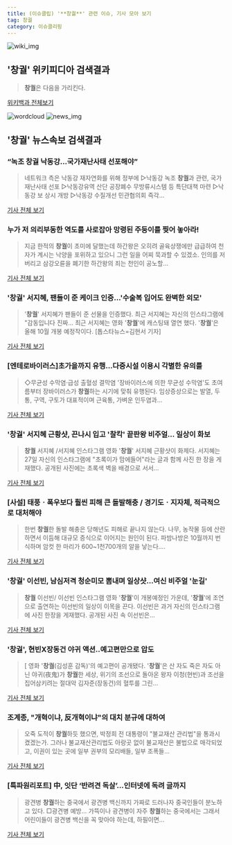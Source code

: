 ```yaml
---
title: (이슈클립) '**창궐**' 관련 이슈, 기사 모아 보기
tag: 창궐
category: 이슈클리핑
---
```

![wiki_img](https://user-images.githubusercontent.com/42597476/44503234-41136a80-a6d0-11e8-9071-6fc6418eafe4.png)
## **'**창궐**'** 위키피디아 검색결과
>**창궐**은 다음을 가리킨다.

<a href="https://ko.wikipedia.org/wiki/창궐" target="_blank">위키백과 전체보기</a>

![wordcloud](https://s3.ap-northeast-2.amazonaws.com/lyrics101-wordcloud/2018-08-29-1535475963.png)
![news_img](https://user-images.githubusercontent.com/42597476/44507050-1206f400-a6e4-11e8-8d98-7ffbfebb353f.png)
## **'**창궐**'** 뉴스속보 검색결과
### “녹조 **창궐** 낙동강…국가재난사태 선포해야”

>네트워크 측은 낙동강 재자연화를 위해 정부에 ▷낙동강 녹조 **창궐**과 관련, 국가재난사태 선포 ▷낙동강유역 산단 공장폐수 무방류시스템 등 특단대책 마련 ▷낙동강 보 상시 개방 ▷낙동강 수질개선 민관협의회 즉각...

<a href="http://www.kookje.co.kr/news2011/asp/newsbody.asp?code=0300&key=20180829.22008013078" target="_blank">기사 전체 보기</a>

### 누가 저 의리부동한 역도를 사로잡아 망령된 주둥이를 찢어 놓아라!

>지금 한적의 **창궐**이 초미에 달했는데 하간왕은 오히려 골육상쟁에만 급급하여 천자가 계시는 낙양을 포위하고 있으니 그런 일을 어찌 묵과할 수 있겠소. 인의를 저버리고 삼강오륜을 폐기한 하간왕의 죄는 천인이 공노할...

<a href="http://www.breaknews.com/sub_read.html?uid=597824&section=sc5" target="_blank">기사 전체 보기</a>

### '**창궐**' 서지혜, 팬들이 준 케이크 인증…'수술복 입어도 완벽한 외모'

>'**창궐**' 서지혜가 팬들이 준 선물을 인증했다.   최근 서지혜는 자신의 인스타그램에 "감동입니다 진짜... 최근 서지혜는 영화 '**창궐**'에 캐스팅돼 열연 했다. '**창궐**'은 올해 10월 개봉 예정작이다.   [톱스타뉴스=김현서 기자]

<a href="http://www.topstarnews.net/news/articleView.html?idxno=472688" target="_blank">기사 전체 보기</a>

### [엔테로바이러스]초가을까지 유행…다중시설 이용시 각별한 유의를

>◇무균성 수막염·급성 출혈성 결막염 '장바이러스에 의한 무균성 수막염'도 초여름부터 장바이러스가 **창궐**하는 시기에 맞춰 유행된다. 임상증상으로는 발열, 두통, 구역, 구토가 대표적이며 근육통, 가벼운 인두염과...

<a href="http://www.ksilbo.co.kr/news/articleView.html?idxno=655800" target="_blank">기사 전체 보기</a>

### '**창궐**' 서지혜 근황샷, 끈나시 입고 '찰칵' 끝판왕 비주얼… 일상이 화보

>**창궐** 서지혜 /서지혜 인스타그램  영화 '**창궐**' 서지혜 근황샷이 화제다.  서지혜는 27일 자신의 인스타그램에 "초록이가 맘에들어"라는 글과 함께 사진 한 장을 게재했다.  공개된 사진에는 초록색 벽을 배경으로 서서...

<a href="http://www.kyeongin.com/main/view.php?key=20180828002057246" target="_blank">기사 전체 보기</a>

### [사설] 태풍ㆍ폭우보다 훨씬 피해 큰 돌발해충 / 경기도ㆍ지자체, 적극적으로 대처해야

>한번 **창궐**한 돌발 해충은 당해년도 피해로 끝나지 않는다. 나무, 농작물 등에 산란하면서 이듬해 대규모 증식으로 이어지는 원인이 된다. 파밤나방은 10월까지 번식하며 암컷 한 마리가 600~1천700개의 알을 낳는다....

<a href="http://www.kyeonggi.com/?mod=news&act=articleView&idxno=1513640" target="_blank">기사 전체 보기</a>

### '**창궐**' 이선빈, 남심저격 청순미모 뽐내며 일상샷…여신 비주얼 '눈길'

>**창궐** 이선빈/ 이선빈 인스타그램  영화 '**창궐**'이 개봉예정인 가운데, '**창궐**'에 조연으로 출연하는 이선빈의 일상이 이목을 끈다.  이선빈은 과거 자신의 인스타그램에 사진 한장을 게재했다.  공개된 사진 속 이선빈은...

<a href="http://www.kyeongin.com/main/view.php?key=20180828001953001" target="_blank">기사 전체 보기</a>

### '**창궐**', 현빈X장동건 야귀 액션..예고편만으로 압도

>[ 영화 '**창궐**(김성훈 감독)'의 예고편이 공개됐다. '**창궐**'은 산 자도 죽은 자도 아닌 야귀(夜鬼)가 **창궐**한 세상, 위기의 조선으로 돌아온 왕자 이청(현빈)과 조선을 집어삼키려는 절대악 김자준(장동건)의 혈투를 그린...

<a href="http://isplus.live.joins.com/news/article/aid.asp?aid=22511410" target="_blank">기사 전체 보기</a>

### 조계종, "개혁이냐, 反개혁이냐"의 대치 분규에 대하여

>오죽 도적이 **창궐**하듯 했으면, 박정희 전 대통령이 "불교재산 관리법"을 통과시켰겠는가. 그러나 불교재산관리법도 아랑곳 없이 불교재산은 불법으로 매각되었고, 이권이 있는 곳에 일부 권부의 모리배들, 일부 조폭들...

<a href="http://www.newstown.co.kr/news/articleView.html?idxno=338257" target="_blank">기사 전체 보기</a>

### [특파원리포트] 中, 잇단 ‘반려견 독살’…인터넷에 독려 글까지

>광견병 **창궐**하는 중국에서 광견병 백신까지 가짜로 드러나자 중국인들이 분노하고 있다. □광견병 예방... 가뜩이나 광견병이 자주 **창궐**하는 중국에서는 그래서 어린이들이 광견병 백신을 꼭 맞아야 하는데, 하필이면...

<a href="http://news.kbs.co.kr/news/view.do?ncd=4030631&ref=A" target="_blank">기사 전체 보기</a>



